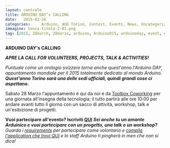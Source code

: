 ```yaml
---
layout: centrale
title: ARDUINO DAY’s CALLING
date:   2015-02-26
categories: 	Arduino, AUG Torino, Contest, Events, News, Uncategorized, Workshop
immagine: Senza-titolo-2-01.png
tag: [2015, 28march, 28marzo, arduino, ArduinoD15, arduinoday, event, official, torino]
---
```

**ARDUINO DAY's CALLING**

***APRE LA CALL FOR VOLUNTEERS, PROJECTS, TALK & ACTIVITIES!***

*Puntuale come un orologio svizzero torna anche quest'anno l'Arduino DAY, appuntamento mondiale per il 2015 totalmente dedicato al mondo Arduino.* ***Quest'anno Torino sarà una delle sedi ufficiali, quindi grandi cose ci aspettano.***

Sabato 28 Marzo l'appuntamento è qui da noi e da [Toolbox Coworking](http://www.toolboxoffice.it/) per una giornata all'insegna della tecnologia; il tutto partirà alle ore 10:00 per andare avanti tutto il giorno con un sacco di attività, workshop, talk e un'esibizione di progetti.

**Vuoi partecipare all'evento? Iscriviti [QUI](https://www.eventbrite.it/e/biglietti-official-arduino-day-2015-torino-15925653057)**
***Sei anche tu un amante Arduinico e vuoi partecipare con un progetto, una talk o un workshop?*** *Guarda i [requirements](http://blog.arduino.cc/2015/02/26/official-arduino-day-events/#more-11114) per partecipare come volontario e [compila l'application che trovi QUI](https://docs.google.com/a/arduino.cc/forms/d/1H1GdJFHLGcSzzCqIGf9CaB5W_1z3oaNKaUpBlBB-dVU/viewform) e lo staff Arduino ti pingherà in men che non si dica!*
